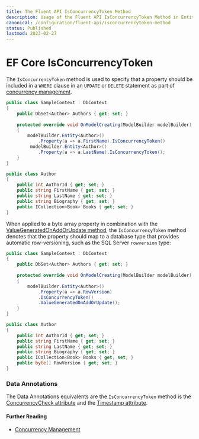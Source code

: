 ```yaml
---
title: The Fluent API IsConcurrencyToken Method
description: Usage of the Fluent API IsConcurrencyToken Method in Entity Framework Core
canonical: /configuration/fluent-api/isconcurrencytoken-method
status: Published
lastmod: 2023-02-27
---
```


# EF Core IsConcurrencyToken

The `IsConcurrencyToken` method is used to specify that a property should be included in a `WHERE` clause in an `UPDATE` or `DELETE` statement as part of [concurrency management](/concurrency).

```csharp
public class SampleContext : DbContext
{
    public DbSet<Author> Authors { get; set; }
    
    protected override void OnModelCreating(ModelBuilder modelBuilder)
    {
        modelBuilder.Entity<Author>()
            .Property(a => a.FirstName).IsConcurrencyToken()
         modelBuilder.Entity<Author>()
            .Property(a => a.LastName).IsConcurrencyToken();
    } 
}

public class Author
{
    public int AuthorId { get; set; }
    public string FirstName { get; set; }
    public string LastName { get; set; }
    public string Biography { get; set; }
    public ICollection<Book> Books { get; set; }
}
```

When applied to a byte array property in combination with the [ValueGeneratedOnAddOrUpdate method](/configuration/fluent-api/valuegeneratedonaddorupdate-method), the `IsConcurrencyToken` method denotes that the property should map to a database type that provides automatic row-versioning, such as the SQL Server `rowversion` type:
```csharp
public class SampleContext : DbContext
{
    public DbSet<Author> Authors { get; set; }
    
    protected override void OnModelCreating(ModelBuilder modelBuilder)
    {
        modelBuilder.Entity<Author>()
            .Property(a => a.RowVersion)
            .IsConcurrencyToken()
            .ValueGeneratedOnAddOrUpdate();
    } 
}

public class Author
{
    public int AuthorId { get; set; }
    public string FirstName { get; set; }
    public string LastName { get; set; }
    public string Biography { get; set; }
    public ICollection<Book> Books { get; set; }
    public byte[] RowVersion { get; set; }
}
```



### Data Annotations
The Data Annotations equivalents are the `IsConcurrencyToken` method is the [ConcurrencyCheck attribute](/configuration/data-annotation-attributes/concurrencycheck-attribute) and the [Timestamp attribute](/configuration/data-annotation-attributes/timestamp-attribute).

#### Further Reading
- [Concurrency Management](/concurrency)
